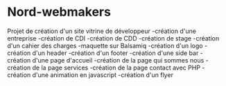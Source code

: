 # Nord-webmakers
Projet de création d'un site vitrine de développeur 
-création d'une entreprise
-création de CDI
-création de CDD
-création de stage 
-création d'un cahier des charges 
-maquette sur Balsamiq
-création d'un logo
-création d'un header
-création d'un footer
-création d'une side bar
-création d'une page d'accueil 
-création de la page qui sommes nous
-création de la page services
-création de la page contact avec PHP
-création d'une animation en javascript 
-création d'un flyer 
